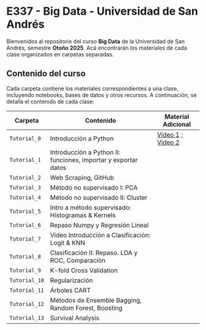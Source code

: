 # E337 - Big Data - Universidad de San Andrés

Bienvenidos al repositorio del curso **Big Data** de la Universidad de San Andrés, semestre **Otoño 2025**. Acá encontrarán los materiales de cada clase organizados en carpetas separadas.

## Contenido del curso

Cada carpeta contiene los materiales correspondientes a una clase, incluyendo notebooks, bases de datos y otros recursos. A continuación, se detalla el contenido de cada clase:

| Carpeta | Contenido | Material Adicional |
|---------|----------|-------|
| `Tutorial_0` | Introducción a Python | [Video 1](https://www.youtube.com/watch?v=sOtji0xmh7s) ; [Video 2](https://www.youtube.com/watch?v=38IaSumrHMw) |
| `Tutorial_1` | Introducción a Python II: funciones, importar y exportar datos  | |
| `Tutorial_2` | Web Scraping, GitHub | |
| `Tutorial_3` | Método no supervisado I: PCA | |
| `Tutorial_4` | Método no supervisado II: Cluster | |
| `Tutorial_5` | Intro a método supervisado: Histogramas & Kernels | |
| `Tutorial_6` | Repaso Numpy y Regresión Lineal | |
| `Tutorial_7` | Video Introducción a Clasificación: Logit & KNN | |
| `Tutorial_8` | Clasificación II: Repaso. LDA y ROC, Comparación | |
| `Tutorial_9` | K-fold Cross Validation | |
| `Tutorial_10` | Regularización | |
| `Tutorial_11` | Árboles CART | |
| `Tutorial_12` | Métodos de Ensemble Bagging, Random Forest, Boosting | |
| `Tutorial_13` | Survival Analysis | |
